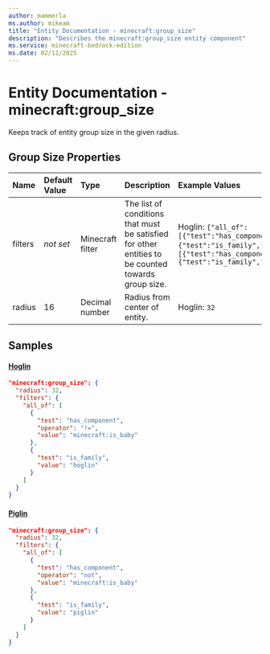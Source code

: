 ```yaml
---
author: mammerla
ms.author: mikeam
title: "Entity Documentation - minecraft:group_size"
description: "Describes the minecraft:group_size entity component"
ms.service: minecraft-bedrock-edition
ms.date: 02/11/2025 
---
```


# Entity Documentation - minecraft:group_size

Keeps track of entity group size in the given radius.


## Group Size Properties

|Name       |Default Value |Type |Description |Example Values |
|:----------|:-------------|:----|:-----------|:------------- |
| filters | *not set* | Minecraft filter | The list of conditions that must be satisfied for other entities to be counted towards group size. | Hoglin: `{"all_of":[{"test":"has_component","operator":"!=","value":"minecraft:is_baby"},{"test":"is_family","value":"hoglin"}]}`, Piglin: `{"all_of":[{"test":"has_component","operator":"not","value":"minecraft:is_baby"},{"test":"is_family","value":"piglin"}]}` | 
| radius | 16 | Decimal number | Radius from center of entity. | Hoglin: `32` | 

## Samples

#### [Hoglin](https://github.com/Mojang/bedrock-samples/tree/preview/behavior_pack/entities/hoglin.json)


```json
"minecraft:group_size": {
  "radius": 32,
  "filters": {
    "all_of": [
      {
        "test": "has_component",
        "operator": "!=",
        "value": "minecraft:is_baby"
      },
      {
        "test": "is_family",
        "value": "hoglin"
      }
    ]
  }
}
```

#### [Piglin](https://github.com/Mojang/bedrock-samples/tree/preview/behavior_pack/entities/piglin.json)


```json
"minecraft:group_size": {
  "radius": 32,
  "filters": {
    "all_of": [
      {
        "test": "has_component",
        "operator": "not",
        "value": "minecraft:is_baby"
      },
      {
        "test": "is_family",
        "value": "piglin"
      }
    ]
  }
}
```
